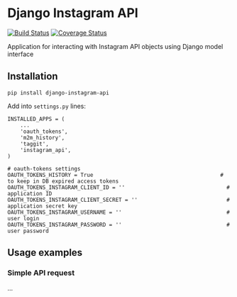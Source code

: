 # Django Instagram API

[![Build Status](https://travis-ci.org/ramusus/django-instagram-api.png?branch=master)](https://travis-ci.org/ramusus/django-instagram-api) [![Coverage Status](https://coveralls.io/repos/ramusus/django-instagram-api/badge.png?branch=master)](https://coveralls.io/r/ramusus/django-instagram-api)

Application for interacting with Instagram API objects using Django model interface

## Installation

    pip install django-instagram-api

Add into `settings.py` lines:

    INSTALLED_APPS = (
        ...
        'oauth_tokens',
        'm2m_history',
        'taggit',
        'instagram_api',
    )

    # oauth-tokens settings
    OAUTH_TOKENS_HISTORY = True                                        # to keep in DB expired access tokens
    OAUTH_TOKENS_INSTAGRAM_CLIENT_ID = ''                                # application ID
    OAUTH_TOKENS_INSTAGRAM_CLIENT_SECRET = ''                            # application secret key
    OAUTH_TOKENS_INSTAGRAM_USERNAME = ''                                 # user login
    OAUTH_TOKENS_INSTAGRAM_PASSWORD = ''                                 # user password

## Usage examples

### Simple API request

...
